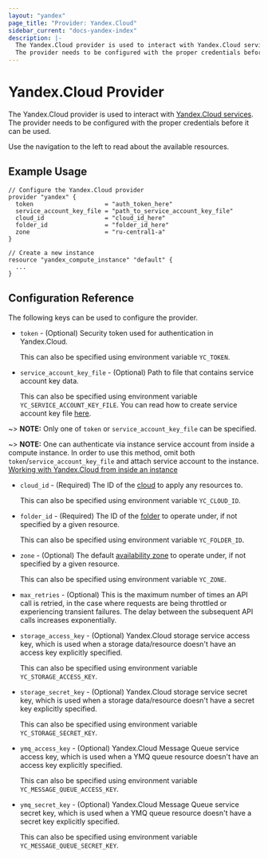 ```yaml
---
layout: "yandex"
page_title: "Provider: Yandex.Cloud"
sidebar_current: "docs-yandex-index"
description: |-
  The Yandex.Cloud provider is used to interact with Yandex.Cloud services.
  The provider needs to be configured with the proper credentials before it can be used.
---
```


# Yandex.Cloud Provider

The Yandex.Cloud provider is used to interact with
[Yandex.Cloud services](https://cloud.yandex.com/). The provider needs
to be configured with the proper credentials before it can be used.

Use the navigation to the left to read about the available resources.

## Example Usage

```hcl
// Configure the Yandex.Cloud provider
provider "yandex" {
  token                    = "auth_token_here"
  service_account_key_file = "path_to_service_account_key_file"
  cloud_id                 = "cloud_id_here"
  folder_id                = "folder_id_here"
  zone                     = "ru-central1-a"
}

// Create a new instance
resource "yandex_compute_instance" "default" {
  ...
}
```

## Configuration Reference

The following keys can be used to configure the provider.

* `token` - (Optional) Security token used for authentication in Yandex.Cloud.

  This can also be specified using environment variable `YC_TOKEN`.

* `service_account_key_file` - (Optional) Path to file that contains service account key data.

  This can also be specified using environment variable `YC_SERVICE_ACCOUNT_KEY_FILE`.
  You can read how to create service account key file [here][yandex-service-account-key].

~> **NOTE:** Only one of `token` or `service_account_key_file` can be specified.

~> **NOTE:** One can authenticate via instance service account from inside a compute instance. In order to use this method, omit both `token`/`service_account_key_file` and attach service account to the instance.
[Working with Yandex.Cloud from inside an instance][instance-service-account]

* `cloud_id` - (Required) The ID of the [cloud][yandex-cloud] to apply any resources to.

  This can also be specified using environment variable `YC_CLOUD_ID`.

* `folder_id` - (Required) The ID of the [folder][yandex-folder] to operate under, if not specified by a given resource.

  This can also be specified using environment variable `YC_FOLDER_ID`.

* `zone` - (Optional) The default [availability zone][yandex-zone] to operate under, if not specified by a given resource.

  This can also be specified using environment variable `YC_ZONE`.

* `max_retries` - (Optional) This is the maximum number of times an API call is retried, in the case where requests
  are being throttled or experiencing transient failures. The delay between the subsequent API calls increases
  exponentially.

* `storage_access_key` - (Optional) Yandex.Cloud storage service access key, which is used when a storage data/resource doesn't have an access key explicitly specified.

  This can also be specified using environment variable `YC_STORAGE_ACCESS_KEY`.

* `storage_secret_key` - (Optional) Yandex.Cloud storage service secret key, which is used when a storage data/resource doesn't have a secret key explicitly specified.

  This can also be specified using environment variable `YC_STORAGE_SECRET_KEY`.

* `ymq_access_key` - (Optional) Yandex.Cloud Message Queue service access key, which is used when a YMQ queue resource doesn't have an access key explicitly specified.

  This can also be specified using environment variable `YC_MESSAGE_QUEUE_ACCESS_KEY`.

* `ymq_secret_key` - (Optional) Yandex.Cloud Message Queue service secret key, which is used when a YMQ queue resource doesn't have a secret key explicitly specified.

  This can also be specified using environment variable `YC_MESSAGE_QUEUE_SECRET_KEY`.

[yandex-cloud]: https://cloud.yandex.com/docs/resource-manager/concepts/resources-hierarchy#cloud
[yandex-folder]: https://cloud.yandex.com/docs/resource-manager/concepts/resources-hierarchy#folder
[yandex-zone]: https://cloud.yandex.com/docs/overview/concepts/geo-scope
[yandex-service-account-key]: https://cloud.yandex.com/docs/iam/operations/iam-token/create-for-sa#keys-create
[instance-service-account]: https://cloud.yandex.com/docs/compute/operations/vm-connect/auth-inside-vm
